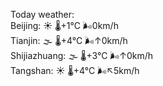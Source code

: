 Today weather:  
Beijing: ☀️ 🌡️+1°C 🌬️0km/h  
Tianjin: 🌫  🌡️+4°C 🌬️↑0km/h  
Shijiazhuang: 🌫  🌡️+3°C 🌬️↑0km/h  
Tangshan: ☀️ 🌡️+4°C 🌬️↖5km/h  
